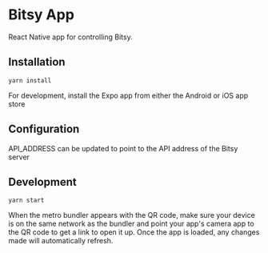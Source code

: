 # Bitsy App

React Native app for controlling Bitsy. 

## Installation

`yarn install`

For development, install the Expo app from either the Android or iOS app store

## Configuration

API_ADDRESS can be updated to point to the API address of the Bitsy server

## Development

`yarn start`

When the metro bundler appears with the QR code, make sure your device is on the same network as the bundler and point your app's camera app to the QR code to get a link to open it up.  Once the app is loaded, any changes made will automatically refresh.